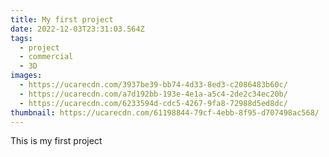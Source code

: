 ```yaml
---
title: My first project
date: 2022-12-03T23:31:03.564Z
tags:
  - project
  - commercial
  - 3D
images:
  - https://ucarecdn.com/3937be39-bb74-4d33-8ed3-c2086483b60c/
  - https://ucarecdn.com/a7d192bb-193e-4e1a-a5c4-2de2c34ec20b/
  - https://ucarecdn.com/6233594d-cdc5-4267-9fa8-72988d5ed8dc/
thumbnail: https://ucarecdn.com/61198844-79cf-4ebb-8f95-d707498ac568/
---
```

This is my first project
